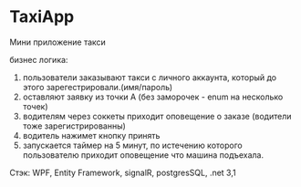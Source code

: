 # TaxiApp
Мини приложение такси

бизнес логика: 
1) пользователи заказывают такси с личного аккаунта, который до этого зарегестрировали.(имя/пароль)
2) оставляют заявку из точки А (без заморочек - enum на несколько точек)
3) водителям через соккеты приходит оповещение о заказе (водители тоже зарегистрированны)
4) водитель нажимет кнопку принять
5) запускается таймер на 5 минут, по истечению которого пользователю приходит оповещение что машина подъехала.

Стэк: WPF, Entity Framework, signalR, postgresSQL, .net 3,1
